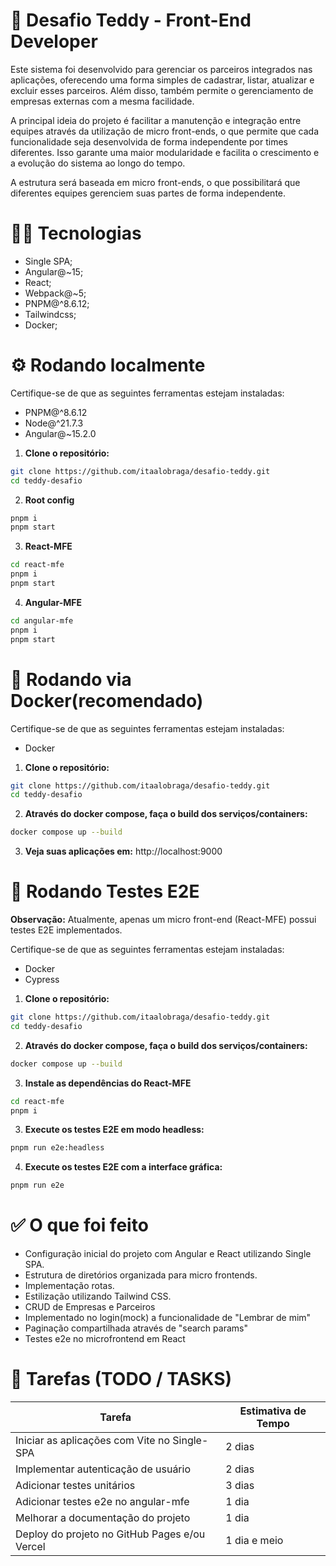 # 🐻 Desafio Teddy - Front-End Developer 
Este sistema foi desenvolvido para gerenciar os parceiros integrados nas aplicações, oferecendo uma forma simples de cadastrar, listar, atualizar e excluir esses parceiros. Além disso, também permite o gerenciamento de empresas externas com a mesma facilidade.

A principal ideia do projeto é facilitar a manutenção e integração entre equipes através da utilização de micro front-ends, o que permite que cada funcionalidade seja desenvolvida de forma independente por times diferentes. Isso garante uma maior modularidade e facilita o crescimento e a evolução do sistema ao longo do tempo.

A estrutura será baseada em micro front-ends, o que possibilitará que diferentes equipes gerenciem suas partes de forma independente. 

# 🧑‍💻 Tecnologias
- Single SPA;
- Angular@~15;
- React;
- Webpack@~5;
- PNPM@^8.6.12;
- Tailwindcss;
- Docker;

# ⚙️ Rodando localmente
Certifique-se de que as seguintes ferramentas estejam instaladas:

- PNPM@^8.6.12
- Node@^21.7.3
- Angular@~15.2.0
  
1. **Clone o repositório:**
```bash
git clone https://github.com/itaalobraga/desafio-teddy.git
cd teddy-desafio
```

2. **Root config**
```bash
pnpm i
pnpm start
```

3. **React-MFE**
```bash
cd react-mfe
pnpm i
pnpm start  
```

4. **Angular-MFE**
```bash
cd angular-mfe
pnpm i
pnpm start
```

# 🐋 Rodando via Docker(recomendado)
Certifique-se de que as seguintes ferramentas estejam instaladas:

- Docker

1. **Clone o repositório:**
```bash
git clone https://github.com/itaalobraga/desafio-teddy.git
cd teddy-desafio
```

2. **Através do docker compose, faça o build dos serviços/containers:**
```bash
docker compose up --build
```

3. **Veja suas aplicações em:**
http://localhost:9000

# 🧪 Rodando Testes E2E

**Observação:** Atualmente, apenas um micro front-end (React-MFE) possui testes E2E implementados.

Certifique-se de que as seguintes ferramentas estejam instaladas:

- Docker
- Cypress

1. **Clone o repositório:**
```bash
git clone https://github.com/itaalobraga/desafio-teddy.git
cd teddy-desafio
```

2. **Através do docker compose, faça o build dos serviços/containers:**
```bash
docker compose up --build
```

3. **Instale as dependências do React-MFE**
```bash
cd react-mfe
pnpm i
```

3. **Execute os testes E2E em modo headless:**
```bash
pnpm run e2e:headless
```

4. **Execute os testes E2E com a interface gráfica:**
```bash
pnpm run e2e
```

# ✅ O que foi feito
- Configuração inicial do projeto com Angular e React utilizando Single SPA.
- Estrutura de diretórios organizada para micro frontends.
- Implementação rotas.
- Estilização utilizando Tailwind CSS.
- CRUD de Empresas e Parceiros
- Implementado no login(mock) a funcionalidade de "Lembrar de mim"
- Paginação compartilhada através de "search params"
- Testes e2e no microfrontend em React

# 📝 Tarefas (TODO / TASKS)
| Tarefa                                             | Estimativa de Tempo |
|----------------------------------------------------|---------------------|
| Iniciar as aplicações com Vite no Single-SPA       | 2 dias              |
| Implementar autenticação de usuário                | 2 dias              |
| Adicionar testes unitários                         | 3 dias              |
| Adicionar testes e2e no angular-mfe                | 1 dia               |
| Melhorar a documentação do projeto                 | 1 dia               |
| Deploy do projeto no GitHub Pages e/ou Vercel      | 1 dia e meio        |
